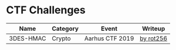 # CTF Challenges

| Name             | Category | Event           | Writeup                                        |
|------------------|----------|-----------------|------------------------------------------------|
| 3DES-HMAC        | Crypto   | Aarhus CTF 2019 | [by rot256](https://rot256.io/post/3des-hmac/) |
